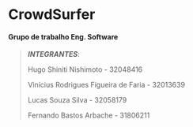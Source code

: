 # CrowdSurfer
#### Grupo de trabalho Eng. Software

> ***INTEGRANTES***:
> 
>   Hugo Shiniti Nishimoto - 32048416
>   
>   Vinícius Rodrigues Figueira de Faria - 32013639
>   
>   Lucas Souza Silva - 32058179
>   
>   Fernando Bastos Arbache - 31806211
